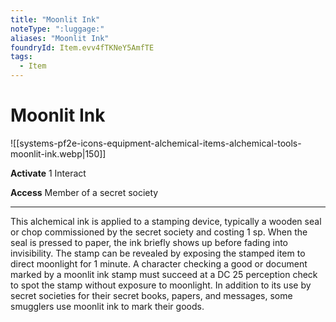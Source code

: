```yaml
---
title: "Moonlit Ink"
noteType: ":luggage:"
aliases: "Moonlit Ink"
foundryId: Item.evv4fTKNeY5AmfTE
tags:
  - Item
---
```


# Moonlit Ink
![[systems-pf2e-icons-equipment-alchemical-items-alchemical-tools-moonlit-ink.webp|150]]

**Activate** 1 Interact

**Access** Member of a secret society

* * *

This alchemical ink is applied to a stamping device, typically a wooden seal or chop commissioned by the secret society and costing 1 sp. When the seal is pressed to paper, the ink briefly shows up before fading into invisibility. The stamp can be revealed by exposing the stamped item to direct moonlight for 1 minute. A character checking a good or document marked by a moonlit ink stamp must succeed at a DC 25 perception check to spot the stamp without exposure to moonlight. In addition to its use by secret societies for their secret books, papers, and messages, some smugglers use moonlit ink to mark their goods.
